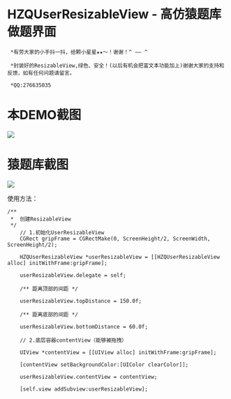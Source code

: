 # HZQUserResizableView - 高仿猿题库做题界面


` *有劳大家的小手抖一抖，给颗小星星★★～！谢谢！^ —— ^`

` *封装好的ResizableView,绿色、安全！(以后有机会把富文本功能加上)谢谢大家的支持和反馈，如有任何问题请留言。`

` *QQ:276635035`


# 本DEMO截图

![](https://github.com/huzhiqin/HZQUserResizableView/blob/master/HZQUserResizableView/HZQUserResizableView/ImageCache/screenshot.gif)

# 猿题库截图

![](https://github.com/huzhiqin/HZQUserResizableView/blob/master/HZQUserResizableView/HZQUserResizableView/ImageCache/screenshot2.gif)

使用方法：
```oc 
/**
 *  创建ResizableView
 */
    // 1.初始化UserResizableView
    CGRect gripFrame = CGRectMake(0, ScreenHeight/2, ScreenWidth, ScreenHeight/2);

    HZQUserResizableView *userResizableView = [[HZQUserResizableView alloc] initWithFrame:gripFrame];

    userResizableView.delegate = self;

    /** 距离顶部的间距 */

    userResizableView.topDistance = 150.0f;

    /** 距离底部的间距 */

    userResizableView.bottomDistance = 60.0f;

    // 2.底层容器contentView（能够被拖拽）

    UIView *contentView = [[UIView alloc] initWithFrame:gripFrame];

    [contentView setBackgroundColor:[UIColor clearColor]];

    userResizableView.contentView = contentView;

    [self.view addSubview:userResizableView];

```
